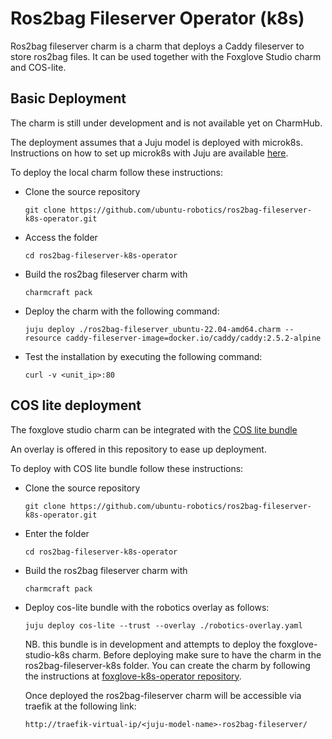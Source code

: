 # Ros2bag Fileserver Operator (k8s)

Ros2bag fileserver charm is a charm that deploys a Caddy fileserver to store ros2bag files. It can be used together with the Foxglove Studio charm and COS-lite.

## Basic Deployment

The charm is still under development and is not available yet on CharmHub.

The deployment assumes that a Juju model is deployed with microk8s. Instructions on how to set up microk8s with Juju are available [here](https://juju.is/docs/sdk/set-up-your-development-environment#heading--install-microk8s).

To deploy the local charm follow these instructions:

- Clone the source repository
  
  ```
  git clone https://github.com/ubuntu-robotics/ros2bag-fileserver-k8s-operator.git
  ```

- Access the folder

  ```
  cd ros2bag-fileserver-k8s-operator
  ```

- Build the ros2bag fileserver charm with

  ```
  charmcraft pack
  ```

- Deploy the charm with the following command:

  ```
  juju deploy ./ros2bag-fileserver_ubuntu-22.04-amd64.charm --resource caddy-fileserver-image=docker.io/caddy/caddy:2.5.2-alpine
  ```

- Test the installation by executing the following command:

  ```
  curl -v <unit_ip>:80
  ```



## COS lite deployment

The foxglove studio charm can be integrated with the [COS lite bundle](https://github.com/canonical/cos-lite-bundle)

An overlay is offered in this repository to ease up deployment.

To deploy with COS lite bundle follow these instructions:

- Clone the source repository

  ```
  git clone https://github.com/ubuntu-robotics/ros2bag-fileserver-k8s-operator.git
  ```

- Enter the folder

  ```
  cd ros2bag-fileserver-k8s-operator
  ```

- Build the ros2bag fileserver charm with

  ```
  charmcraft pack
  ```

- Deploy cos-lite bundle with the robotics overlay as follows:

  ```
  juju deploy cos-lite --trust --overlay ./robotics-overlay.yaml
  ```
  NB. this bundle is in development and attempts to deploy the foxglove-studio-k8s charm. Before deploying make sure to have the charm in the ros2bag-fileserver-k8s folder. You can create the charm by following the instructions at [foxglove-k8s-operator repository](https://github.com/ubuntu-robotics/foxglove-k8s-operator.git).


  Once deployed the ros2bag-fileserver charm will be accessible via traefik at the following link:

  ```
  http://traefik-virtual-ip/<juju-model-name>-ros2bag-fileserver/
  ```
